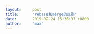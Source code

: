 ```yaml
---
layout:     post
title:      "rebase和merge的区别"
date:       2019-02-24 15:36:37 +0800
author:     "max"
---
```

